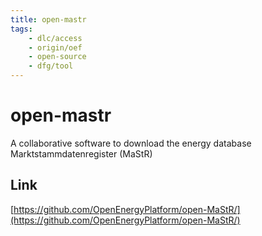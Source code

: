 ```yaml
---
title: open-mastr
tags:
    - dlc/access
    - origin/oef
    - open-source
    - dfg/tool
---
```

# open-mastr
A collaborative software to download the energy database Marktstammdatenregister (MaStR) 

## Link
[https://github.com/OpenEnergyPlatform/open-MaStR/](https://github.com/OpenEnergyPlatform/open-MaStR/)
